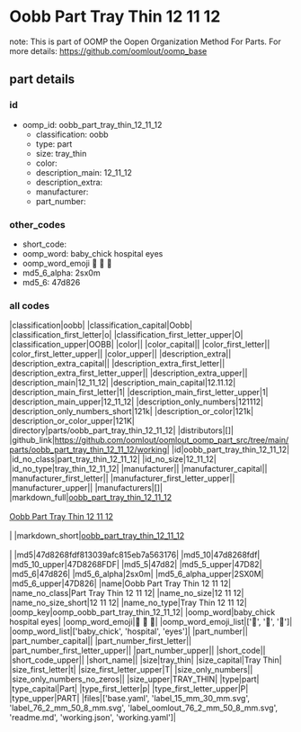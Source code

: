 # Oobb Part Tray Thin 12 11 12  

note: This is part of OOMP the Oopen Organization Method For Parts. For more details: https://github.com/oomlout/oomp_base

##  part details





### id
* oomp_id: oobb_part_tray_thin_12_11_12
  * classification: oobb
  * type: part
  * size: tray_thin
  * color: 
  * description_main: 12_11_12
  * description_extra: 
  * manufacturer: 
  * part_number: 

### other_codes
* short_code: 
* oomp_word: baby_chick hospital eyes
* oomp_word_emoji :baby_chick: :hospital: :eyes:
* md5_6_alpha: 2sx0m
* md5_6: 47d826

### all codes 
|classification|oobb|
|classification_capital|Oobb|
|classification_first_letter|o|
|classification_first_letter_upper|O|
|classification_upper|OOBB|
|color||
|color_capital||
|color_first_letter||
|color_first_letter_upper||
|color_upper||
|description_extra||
|description_extra_capital||
|description_extra_first_letter||
|description_extra_first_letter_upper||
|description_extra_upper||
|description_main|12_11_12|
|description_main_capital|12.11.12|
|description_main_first_letter|1|
|description_main_first_letter_upper|1|
|description_main_upper|12_11_12|
|description_only_numbers|121112|
|description_only_numbers_short|121k|
|description_or_color|121k|
|description_or_color_upper|121K|
|directory|parts/oobb_part_tray_thin_12_11_12|
|distributors|[]|
|github_link|https://github.com/oomlout/oomlout_oomp_part_src/tree/main/parts/oobb_part_tray_thin_12_11_12/working|
|id|oobb_part_tray_thin_12_11_12|
|id_no_class|part_tray_thin_12_11_12|
|id_no_size|12_11_12|
|id_no_type|tray_thin_12_11_12|
|manufacturer||
|manufacturer_capital||
|manufacturer_first_letter||
|manufacturer_first_letter_upper||
|manufacturer_upper||
|manufacturers|[]|
|markdown_full|[oobb_part_tray_thin_12_11_12](https://github.com/oomlout/oomlout_oomp_part_src/tree/main/parts/oobb_part_tray_thin_12_11_12/working)<br>[](https://github.com/oomlout/oomlout_oomp_part_src/tree/main/parts/oobb_part_tray_thin_12_11_12/working)<br>[Oobb Part Tray Thin 12 11 12](https://github.com/oomlout/oomlout_oomp_part_src/tree/main/parts/oobb_part_tray_thin_12_11_12/working)<br><br>|
|markdown_short|[oobb_part_tray_thin_12_11_12](https://github.com/oomlout/oomlout_oomp_part_src/tree/main/parts/oobb_part_tray_thin_12_11_12/working)<br><br>|
|md5|47d8268fdf813039afc815eb7a563176|
|md5_10|47d8268fdf|
|md5_10_upper|47D8268FDF|
|md5_5|47d82|
|md5_5_upper|47D82|
|md5_6|47d826|
|md5_6_alpha|2sx0m|
|md5_6_alpha_upper|2SX0M|
|md5_6_upper|47D826|
|name|Oobb Part Tray Thin 12 11 12|
|name_no_class|Part Tray Thin 12 11 12|
|name_no_size|12 11 12|
|name_no_size_short|12 11 12|
|name_no_type|Tray Thin 12 11 12|
|oomp_key|oomp_oobb_part_tray_thin_12_11_12|
|oomp_word|baby_chick hospital eyes|
|oomp_word_emoji|:baby_chick: :hospital: :eyes:|
|oomp_word_emoji_list|[':baby_chick:', ':hospital:', ':eyes:']|
|oomp_word_list|['baby_chick', 'hospital', 'eyes']|
|part_number||
|part_number_capital||
|part_number_first_letter||
|part_number_first_letter_upper||
|part_number_upper||
|short_code||
|short_code_upper||
|short_name||
|size|tray_thin|
|size_capital|Tray Thin|
|size_first_letter|t|
|size_first_letter_upper|T|
|size_only_numbers||
|size_only_numbers_no_zeros||
|size_upper|TRAY_THIN|
|type|part|
|type_capital|Part|
|type_first_letter|p|
|type_first_letter_upper|P|
|type_upper|PART|
|files|['base.yaml', 'label_15_mm_30_mm.svg', 'label_76_2_mm_50_8_mm.svg', 'label_oomlout_76_2_mm_50_8_mm.svg', 'readme.md', 'working.json', 'working.yaml']|
